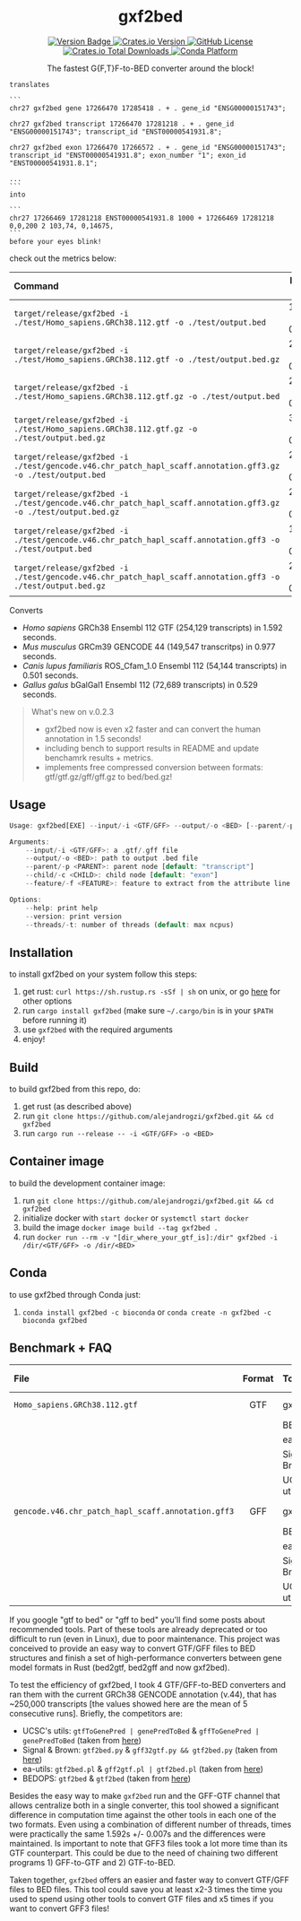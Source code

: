 <p align="center">
  <h1 align="center">
    gxf2bed
  </h1>

  <p align="center">
    <a href="https://img.shields.io/badge/version-0.1.0dev-green" target="_blank">
      <img alt="Version Badge" src="https://img.shields.io/badge/version-0.2.3-green">
    </a>
    <a href="https://crates.io/crates/gxf2bed" target="_blank">
      <img alt="Crates.io Version" src="https://img.shields.io/crates/v/gxf2bed">
    </a>
    <a href="https://github.com/alejandrogzi/gxf2bed" target="_blank">
      <img alt="GitHub License" src="https://img.shields.io/github/license/alejandrogzi/gxf2bed?color=blue">
    </a>
    <a href="https://crates.io/crates/gxf2bed" target="_blank">
      <img alt="Crates.io Total Downloads" src="https://img.shields.io/crates/d/gxf2bed">
    </a>
    <a href="https://anaconda.org/bioconda/gxf2bed" target="_blank">
      <img alt="Conda Platform" src="https://img.shields.io/conda/pn/bioconda/gxf2bed">
    </a>
  </p>


  <p align="center">
    The fastest G{F,T}F-to-BED converter around the block!

    translates

    ```
    chr27 gxf2bed gene 17266470 17285418 . + . gene_id "ENSG00000151743";

    chr27 gxf2bed transcript 17266470 17281218 . + . gene_id "ENSG00000151743"; transcript_id "ENST00000541931.8";

    chr27 gxf2bed exon 17266470 17266572 . + . gene_id "ENSG00000151743"; transcript_id "ENST00000541931.8"; exon_number "1"; exon_id "ENST00000541931.8.1";

    ...
    ```
    into

    ```
    chr27 17266469 17281218 ENST00000541931.8 1000 + 17266469 17281218 0,0,200 2 103,74, 0,14675,
    ```
    before your eyes blink!
  </p>

</p>


check out the metrics below:

| Command | Mean [s] | Min [s] | Max [s] | Relative |
|:---|---:|---:|---:|---:|
| `target/release/gxf2bed -i ./test/Homo_sapiens.GRCh38.112.gtf -o ./test/output.bed` | 1.592 ± 0.007 | 1.585 | 1.603 | 1.00 |
| `target/release/gxf2bed -i ./test/Homo_sapiens.GRCh38.112.gtf -o ./test/output.bed.gz` | 2.575 ± 0.033 | 2.551 | 2.631 | 1.62 ± 0.02 |
| `target/release/gxf2bed -i ./test/Homo_sapiens.GRCh38.112.gtf.gz -o ./test/output.bed` | 2.984 ± 0.011 | 2.965 | 2.993 | 1.87 ± 0.01 |
| `target/release/gxf2bed -i ./test/Homo_sapiens.GRCh38.112.gtf.gz -o ./test/output.bed.gz` | 3.946 ± 0.009 | 3.938 | 3.958 | 2.48 ± 0.01 |
| `target/release/gxf2bed -i ./test/gencode.v46.chr_patch_hapl_scaff.annotation.gff3.gz -o ./test/output.bed` | 2.046 ± 0.003 | 2.042 | 2.050 | 1.28 ± 0.01 |
| `target/release/gxf2bed -i ./test/gencode.v46.chr_patch_hapl_scaff.annotation.gff3.gz -o ./test/output.bed.gz` | 2.050 ± 0.014 | 2.038 | 2.072 | 1.29 ± 0.01 |
| `target/release/gxf2bed -i ./test/gencode.v46.chr_patch_hapl_scaff.annotation.gff3 -o ./test/output.bed` | 1.861 ± 0.014 | 1.847 | 1.879 | 1.17 ± 0.01 |
| `target/release/gxf2bed -i ./test/gencode.v46.chr_patch_hapl_scaff.annotation.gff3 -o ./test/output.bed.gz` | 2.914 ± 0.062 | 2.866 | 3.019 | 1.83 ± 0.04 |

Converts
- *Homo sapiens* GRCh38 Ensembl 112 GTF (254,129 transcripts) in 1.592 seconds.
- *Mus musculus* GRCm39 GENCODE 44 (149,547 transcritps) in 0.977 seconds.
- *Canis lupus familiaris* ROS_Cfam_1.0 Ensembl 112 (54,144 transcripts) in 0.501 seconds.
- *Gallus galus* bGalGal1 Ensembl 112 (72,689 transcripts) in 0.529 seconds.

> What's new on v.0.2.3
>
> - gxf2bed now is even x2 faster and can convert the human annotation in 1.5 seconds!
> - including bench to support results in README and update benchamrk results + metrics.
> - implements free compressed conversion between formats: gtf/gtf.gz/gff/gff.gz to bed/bed.gz!


## Usage
``` rust
Usage: gxf2bed[EXE] --input/-i <GTF/GFF> --output/-o <BED> [--parent/-p <PARENT>] [--child/-c <CHILD>] [--feature/-f <FEATURE>]

Arguments:
    --input/-i <GTF/GFF>: a .gtf/.gff file
    --output/-o <BED>: path to output .bed file
    --parent/-p <PARENT>: parent node [default: "transcript"]
    --child/-c <CHILD>: child node [default: "exon"]
    --feature/-f <FEATURE>: feature to extract from the attribute line [default: "transcript_id"]

Options:
    --help: print help
    --version: print version
    --threads/-t: number of threads (default: max ncpus)
```

## Installation
to install gxf2bed on your system follow this steps:
1. get rust: `curl https://sh.rustup.rs -sSf | sh` on unix, or go [here](https://www.rust-lang.org/tools/install) for other options
2. run `cargo install gxf2bed` (make sure `~/.cargo/bin` is in your `$PATH` before running it)
4. use `gxf2bed` with the required arguments
5. enjoy!

## Build
to build gxf2bed from this repo, do:

1. get rust (as described above)
2. run `git clone https://github.com/alejandrogzi/gxf2bed.git && cd gxf2bed`
3. run `cargo run --release -- -i <GTF/GFF> -o <BED>`

## Container image
to build the development container image:
1. run `git clone https://github.com/alejandrogzi/gxf2bed.git && cd gxf2bed`
2. initialize docker with `start docker` or `systemctl start docker`
3. build the image `docker image build --tag gxf2bed .`
4. run `docker run --rm -v "[dir_where_your_gtf_is]:/dir" gxf2bed -i /dir/<GTF/GFF> -o /dir/<BED>`

## Conda
to use gxf2bed through Conda just:
1. `conda install gxf2bed -c bioconda` or `conda create -n gxf2bed -c bioconda gxf2bed`


## Benchmark + FAQ

| File | Format | Tool | Language | Time [s] | Fold-change | Size | n_transcripts |
|:---|:---:|:---|:---:|---:|---:|---:|---:|
| `Homo_sapiens.GRCh38.112.gtf` | GTF | gxf2bed | Rust | 1.592 | 1.00 | 1.4 GB | 254,129 |
|  |  | BEDOPS | C | 13.06 | 8.20 |  |  |
|  |  | ea | Perl | 15.69 | 9.86 |  |  |
|  |  | Signal & Brown | Python | 7.58 | 4.77 |  |  |
|  |  | UCSC's utils | C++ | 10.97 | 6.89 |  |  |
| `gencode.v46.chr_patch_hapl_scaff.annotation.gff3` | GFF | gxf2bed | Rust | 1.861 | 1.00 | 1.6 GB | 278,220 |
|  |  | BEDOPS | C | 18.24 | 9.80 |  |  |
|  |  | ea | Perl | 22.28 | 11.98 |  |  |
|  |  | Signal & Brown | Python | 47.02 | 25.24 |  |  |
|  |  | UCSC's utils | C++ | 17.42 | 9.35 |  |  |


If you google "gtf to bed" or "gff to bed" you'll find some posts about recommended tools. Part of these tools are already deprecated or too difficult to run (even in Linux), due to poor maintenance. This project was conceived to provide an easy way to convert GTF/GFF files to BED structures and finish a set of high-performance converters between gene model formats in Rust (bed2gtf, bed2gff and now gxf2bed).

To test the efficiency of gxf2bed, I took 4 GTF/GFF-to-BED converters and ran them with the current GRCh38 GENCODE annotation (v.44), that has ~250,000 transcripts [the values showed here are the mean of 5 consecutive runs]. Briefly, the competitors are:
- UCSC's utils: `gtfToGenePred | genePredToBed` & `gffToGenePred | genePredToBed` (taken from [here](https://hgdownload.soe.ucsc.edu/admin/exe/linux.x86_64/))
- Signal & Brown: `gtf2bed.py` & `gff32gtf.py && gtf2bed.py` (taken from [here](https://github.com/signalbash/how_are_we_stranded_here/tree/master/how_are_we_stranded_here))
- ea-utils: `gtf2bed.pl` & `gff2gtf.pl | gtf2bed.pl` (taken from [here](https://github.com/ExpressionAnalysis/ea-utils/tree/master/clipper))
- BEDOPS: `gtf2bed` &  `gtf2bed` (taken from [here](https://github.com/bedops/bedops/tree/master/applications/bed/conversion/src/wrappers))

Besides the easy way to make `gxf2bed` run and the GFF-GTF channel that allows centralize both in a single converter, this tool showed a significant difference in computation time against the other tools in each one of the two formats. Even using a combination of different number of threads, times were practically the same 1.592s +/- 0.007s and the differences were maintained. Is important to note that GFF3 files took a lot more time than its GTF counterpart. This could be due to the need of chaining two different programs 1) GFF-to-GTF and 2) GTF-to-BED.

Taken together, `gxf2bed` offers an easier and faster way to convert GTF/GFF files to BED files. This tool could save you at least x2-3 times the time you used to spend using other tools to convert GTF files and x5 times if you want to convert GFF3 files!
